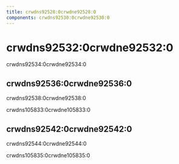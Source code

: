 ```yaml
---
title: crwdns92528:0crwdne92528:0
components: crwdns92530:0crwdne92530:0
---
```


# crwdns92532:0crwdne92532:0

<p class="description">crwdns92534:0crwdne92534:0</p>

## crwdns92536:0crwdne92536:0

crwdns92538:0crwdne92538:0

crwdns105833:0crwdne105833:0

## crwdns92542:0crwdne92542:0

crwdns92544:0crwdne92544:0

crwdns105835:0crwdne105835:0